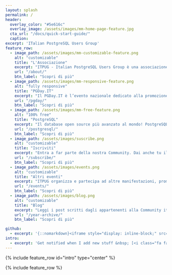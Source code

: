 ```yaml
---
layout: splash
permalink: /
header:
  overlay_color: "#5e616c"
  overlay_image: /assets/images/mm-home-page-feature.jpg
  cta_url: "/docs/quick-start-guide/"
  caption:
excerpt: 'ITalian PostgreSQL Users Group'
feature_row:
  - image_path: /assets/images/mm-customizable-feature.png
    alt: "customizable"
    title: "L'Associazione"
    excerpt: "ITPUG - Italian PostgreSQL Users Group è una associazione no-profit per la promozione, divulgazione e la tutela del Software Libero (FLOSS) in Italia. In modo particolare, ITPUG promuove l'adozione di PostgreSQL, uno dei progetti open source di maggior successo."
    url: "/about/"
    btn_label: "Scopri di più"
  - image_path: /assets/images/mm-responsive-feature.png
    alt: "fully responsive"
    title: "PGDay.IT"
    excerpt: "Il PGDay.IT è l’evento nazionale dedicato alla promozione del più avanzato database open source al mondo. L’edizione italiana è una delle più longeve di tutta la comunità di Postgres ed è il risultato dell’attività dell’associazione no profit ITPUG (Italian PostgreSQL Users Group)."
    url: "/pgday/"
    btn_label: "Scopri di più"
  - image_path: /assets/images/mm-free-feature.png
    alt: "100% free"
    title: "PostgreSQL"
    excerpt: "Il database open source più avanzato al mondo! PostgreSQL è un potente sistema open source database-relazionale. Ha più di 15 anni di sviluppo attivo e un'architettura collaudata. PostgreSQL ha una consolidata reputazione  di affidabilità ed integrità dei dati."
    url: "/postgresql/"
    btn_label: "Scopri di più"
  - image_path: /assets/images/suscribe.png
    alt: "customizable"
    title: "Iscriviti"
    excerpt: "Entra a far parte della nostra Community. Dai anche tu il tuo supporto nella promozione dell'Open Source."
    url: "/subscribe/"
    btn_label: "Scopri di più"
  - image_path: /assets/images/events.png
    alt: "customizable"
    title: "Altri eventi"
    excerpt: "ITPUG organizza e partecipa ad altre manifestazioni, promuovendo l'adozione di PostgreSQL."
    url: "/events/"
    btn_label: "Scopri di più"
  - image_path: /assets/images/blog.png
    alt: "customizable"
    title: "Blog"
    excerpt: "Leggi i post scritti dagli appartenenti alla Community italiana, inviaci un tuo articolo, e seguici sui nostri social"
    url: "/year-archive/"
    btn_label: "Scopri di più"

github:
  - excerpt: '{::nomarkdown}<iframe style="display: inline-block;" src="https://ghbtns.com/github-btn.html?user=mmistakes&repo=minimal-mistakes&type=star&count=true&size=large" frameborder="0" scrolling="0" width="160px" height="30px"></iframe> <iframe style="display: inline-block;" src="https://ghbtns.com/github-btn.html?user=mmistakes&repo=minimal-mistakes&type=fork&count=true&size=large" frameborder="0" scrolling="0" width="158px" height="30px"></iframe>{:/nomarkdown}'
intro:
  - excerpt: 'Get notified when I add new stuff &nbsp; [<i class="fa fa-twitter"></i> @mmistakes](https://twitter.com/mmistakes){: .btn .btn--twitter} [<i class="fa fa-paypal"></i> Tip Me](https://www.paypal.me/mmistakes){: .btn}'
---
```


{% include feature_row id="intro" type="center" %}

{% include feature_row %}
